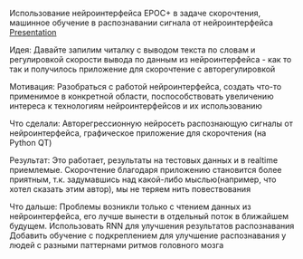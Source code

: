 Использование нейроинтерфейса EPOC+ в задаче скорочтения, машинное обучение в распознавании сигнала от нейроинтерфейса
[Presentation](https://niuitmo-my.sharepoint.com/personal/224789_niuitmo_ru/_layouts/15/guestaccess.aspx?docid=0621c163e565943d1a8fbf5b9ba993294&authkey=AU3Dm0IJSigsIEwRSu5u6U0&e=9ebf6fa71dcf461f875f3017c3f1cd43)

Идея:
Давайте запилим читалку с выводом текста по словам и регулировкой скорости вывода по данным из нейроинтерфейса - как то так и получилось приложение для скорочтение с авторегулировкой

Мотивация:
Разобраться с работой нейроинтерфейса, создать что-то применимое в конкретной области, поспособствовать увеличению интереса к технологиям нейроинтерфейсов и их использованию

Что сделали:
Авторегрессионную нейросеть распознающую сигналы от нейроинтерфейса, графическое приложение для скорочтения (на Python QT)

Результат:
Это работает, результаты на тестовых данных и в realtime приемлемые.
Скорочтение благодаря приложению становится более приятным, т.к. задумавшись над какой-либо мыслью(например, что хотел сказать этим автор), мы не теряем нить повествования

Что дальше:
Проблемы возникли только с чтением данных из нейроинтерфейса, его лучше вынести в отдельный поток в ближайшем будущем.
Использовать RNN для улучшения результатов распознавания
Добавить обучение с подкреплением для улучшение распознавания у людей с разными паттернами ритмов головного мозга
